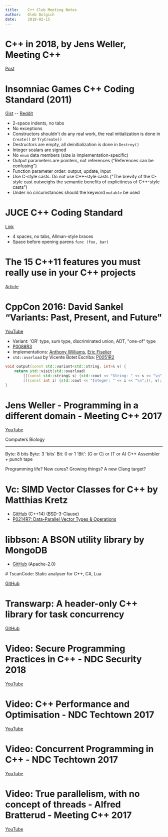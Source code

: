 ```yaml
---
title:    C++ Club Meeting Notes
author:   Gleb Dolgich
date:     2018-02-15
---
```


# C++ in 2018, by Jens Weller, Meeting C++

[Post](http://meetingcpp.com/blog/items/Cpp-in-2018.html)

# Insomniac Games C++ Coding Standard (2011)

[Gist](https://gist.github.com/Kerollmops/fcad27cfef9e3552cb75a3d201494ba6) -- [Reddit](https://www.reddit.com/r/programming/comments/7wtrwq/core_coding_standard_insomniac_games/)

* 2-space indents, no tabs
* No exceptions
* Constructors shouldn't do any real work, the real initialization is done in `Create()` or `TryCreate()`
* Destructors are empty, all deinitialization is done in `Destroy()`
* Integer scalars are signed
* No `enum` data members (size is implementation-specific)
* Output parameters are pointers, not references ("References can be confusing")
* Function parameter order: output, update, input
* Use C-style casts. Do not use C++-style casts ("The brevity of the C-style cast outweighs the semantic benefits of explicitness of C++-style casts")
* Under no circumstances should the keyword `mutable` be used

# JUCE C++ Coding Standard

[Link](https://juce.com/learn/coding-standards)

* 4 spaces, no tabs, Allman-style braces
* Space before opening parens `func (foo, bar)`

# The 15 C++11 features you must really use in your C++ projects

[Article](http://cppdepend.com/blog/?p=319)

# CppCon 2016: David Sankel “Variants: Past, Present, and Future"

[YouTube](https://www.youtube.com/watch?v=-Q0wCfCIHHE)

* Variant: 'OR' type, sum type, discriminated union, ADT, "one-of" type
* [P0088R3](http://www.open-std.org/jtc1/sc22/wg21/docs/papers/2016/p0088r3.html)
* Implementations: [Anthony Williams](https://bitbucket.org/anthonyw/variant), [Eric Fiselier](https://github.com/libcxx/tree/variant)
* `std::overload` by Vicente Botet Escriba: [P0051R2](http://open-std.org/JTC1/SC22/WG21/docs/papers/2016/p0051r2.pdf)

```cpp
void output(const std::variant<std::string, int>& v) {
    return std::visit(std::overload(
        [](const std::string& s) {std::cout << "String: " << s << "\n";},
        [](const int i) {std::cout << "Integer: " << i << "\n";}), v);
}
```

# Jens Weller - Programming in a different domain - Meeting C++ 2017

[YouTube](https://www.youtube.com/watch?v=jtMNaOOr_w4)

Computers    Biology
------------ ---------------------------
Byte: 8 bits Byte: 3 'bits'
Bit: 0 or 1  'Bit': (G or C) or (T or A)
C++          Assembler + punch tape

Programming life? New cures? Growing things? A new Clang target?

# Vc: SIMD Vector Classes for C++ by Matthias Kretz

* [GitHub](https://github.com/VcDevel/Vc) (C++14) (BSD-3-Clause)
* [P0214R7: Data-Parallel Vector Types & Operations](http://www.open-std.org/jtc1/sc22/wg21/docs/papers/2017/p0214r7.pdf)

# libbson: A BSON utility library by MongoDB

* [GitHub](https://github.com/mongodb/libbson) (Apache-2.0)

# TscanCode: Static analyser for C++, C#, Lua

[GitHub](https://github.com/Tencent/TscanCode)

# Transwarp: A header-only C++ library for task concurrency

[GitHub](https://github.com/bloomen/transwarp)

# Video: Secure Programming Practices in C++ - NDC Security 2018

[YouTube](https://www.youtube.com/watch?v=Jh0G_A7iRac)

# Video: C++ Performance and Optimisation - NDC Techtown 2017

[YouTube](https://www.youtube.com/watch?v=eICYHA-eyXM)

# Video: Concurrent Programming in C++ - NDC Techtown 2017

[YouTube](https://www.youtube.com/watch?v=O7gUNNYjmsM)

# Video: True parallelism, with no concept of threads - Alfred Bratterud - Meeting C++ 2017

[YouTube](https://www.youtube.com/watch?v=9IXivbSA_5A)

